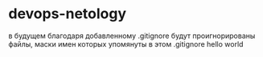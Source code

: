 # devops-netology
в будущем благодаря добавленному .gitignore будут проигнорированы файлы, маски имен которых упомянуты в этом .gitignore 
hello world
